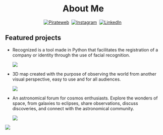 <h1  align="center">About Me</h1>
<p  align="center">
<a  href="https://dfzz.netlify.com/"><img  src="https://img.shields.io/badge/WEBSITE-gray?style=for-the-badge&logo=About.me"  alt="Pirateweb"  /></a>&nbsp;
<a  href="https://www.instagram.com/diego.fdz2/"><img  src="https://img.shields.io/badge/INSTAGRAM-white?style=for-the-badge&logo=instagram"  alt="Instagram"  /></a>&nbsp;
<a  href="https://www.linkedin.com/in/diego-fernandez-64a062282/"><img  src="https://img.shields.io/badge/LinkedIn-0077B5?style=for-the-badge&logo=linkedin&logoColor=white"  alt="LinkedIn"  /></a>&nbsp;

<h2>Featured projects </h2>
<ul>
<li>
	<p>Recognized is a tool made in Python that facilitates the registration of a company or identity through the use of facial recognition.</p>
	<a href="https://github.com/DiegoFdz15/Recognized"><img src="https://img.shields.io/badge/Recognized-blue?style=for-the-badge&logo=opencv"></img></a>
</li>
<li>
	<p>3D map created with the purpose of observing the world from another visual perspective, easy to use and for all audiences.</p>
	<a href="https://github.com/DiegoFdz15/ciudad3d"><img src="https://img.shields.io/badge/Ciudad%203D-gray?style=for-the-badge&logo=github"></img></a>
</li>
<li>
	<p>An astronomical forum for cosmos enthusiasts. Explore the wonders of space, from galaxies to eclipses, share observations, discuss discoveries, and connect with the astronomical community.</p>
	<a href="https://github.com/DiegoFdz15/jasy-app"><img src="https://img.shields.io/badge/Jasy%20App-black?style=for-the-badge&logo=opencv"></img></a>
</li>
</ul>

![](https://komarev.com/ghpvc/?username=DiegoFdz15&color=blue)
